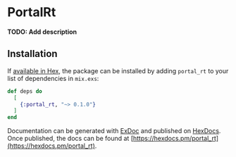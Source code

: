 # PortalRt

**TODO: Add description**

## Installation

If [available in Hex](https://hex.pm/docs/publish), the package can be installed
by adding `portal_rt` to your list of dependencies in `mix.exs`:

```elixir
def deps do
  [
    {:portal_rt, "~> 0.1.0"}
  ]
end
```

Documentation can be generated with [ExDoc](https://github.com/elixir-lang/ex_doc)
and published on [HexDocs](https://hexdocs.pm). Once published, the docs can
be found at [https://hexdocs.pm/portal_rt](https://hexdocs.pm/portal_rt).

